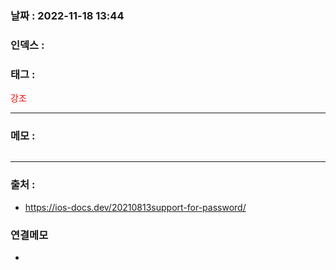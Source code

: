 ### 날짜 :  2022-11-18 13:44

### 인덱스 :

### 태그 :

<span style="color: red">강조</span>

----

### 메모 :


```php

```

> 

----
### 출처 :
- https://ios-docs.dev/20210813support-for-password/


### 연결메모
-








